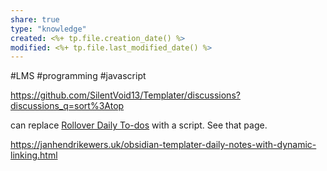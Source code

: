 ```yaml
---
share: true
type: "knowledge"
created: <%+ tp.file.creation_date() %> 
modified: <%+ tp.file.last_modified_date() %>
---
```

 #LMS #programming #javascript 

https://github.com/SilentVoid13/Templater/discussions?discussions_q=sort%3Atop

can replace [Rollover Daily To-dos](./Rollover%20Daily%20To-dos.md) with a script.  See that page.

https://janhendrikewers.uk/obsidian-templater-daily-notes-with-dynamic-linking.html

